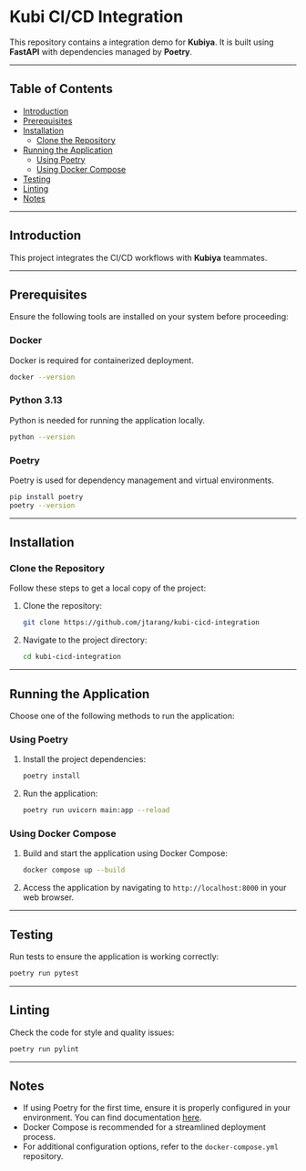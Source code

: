 # Kubi CI/CD Integration

This repository contains a integration demo for **Kubiya**. It is built using **FastAPI** with dependencies managed by **Poetry**.

---

## Table of Contents

- [Introduction](#introduction)
- [Prerequisites](#prerequisites)
- [Installation](#installation)
  - [Clone the Repository](#clone-the-repository)
- [Running the Application](#running-the-application)
  - [Using Poetry](#using-poetry)
  - [Using Docker Compose](#using-docker-compose)
- [Testing](#testing)
- [Linting](#linting)
- [Notes](#notes)

---

## Introduction

This project integrates the CI/CD workflows with **Kubiya** teammates.

---

## Prerequisites

Ensure the following tools are installed on your system before proceeding:

### Docker
Docker is required for containerized deployment.

```bash
docker --version
```

### Python 3.13
Python is needed for running the application locally.

```bash
python --version
```

### Poetry
Poetry is used for dependency management and virtual environments.

```bash
pip install poetry
poetry --version
```

---

## Installation

### Clone the Repository

Follow these steps to get a local copy of the project:

1. Clone the repository:

   ```bash
   git clone https://github.com/jtarang/kubi-cicd-integration
   ```

2. Navigate to the project directory:

   ```bash
   cd kubi-cicd-integration
   ```

---

## Running the Application

Choose one of the following methods to run the application:

### Using Poetry

1. Install the project dependencies:

   ```bash
   poetry install
   ```

2. Run the application:

   ```bash
   poetry run uvicorn main:app --reload
   ```

### Using Docker Compose

1. Build and start the application using Docker Compose:

   ```bash
   docker compose up --build
   ```

2. Access the application by navigating to `http://localhost:8000` in your web browser.

---

## Testing

Run tests to ensure the application is working correctly:

```bash
poetry run pytest
```

---

## Linting

Check the code for style and quality issues:

```bash
poetry run pylint
```

---

## Notes

- If using Poetry for the first time, ensure it is properly configured in your environment. You can find documentation [here](https://python-poetry.org/docs/).
- Docker Compose is recommended for a streamlined deployment process.
- For additional configuration options, refer to the `docker-compose.yml` repository.
